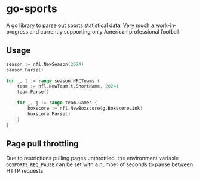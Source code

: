 # go-sports

A go library to parse out sports statistical data.  Very much a work-in-progress and currently supporting only American professional football.

## Usage
```go
season := nfl.NewSeason(2024)
season.Parse()

for _, t := range season.NFCTeams {
    team := nfl.NewTeam(t.ShortName, 2024)
    team.Parse()

    for _, g := range team.Games {
        boxscore := nfl.NewBoxscore(g.BoxscoreLink)
        boxscore.Parse()
    }
}
```

## Page pull throttling
Due to restrictions pulling pages unthrottled, the environment variable `GOSPORTS_REQ_PAUSE` can be set with a number of seconds to pause between HTTP requests